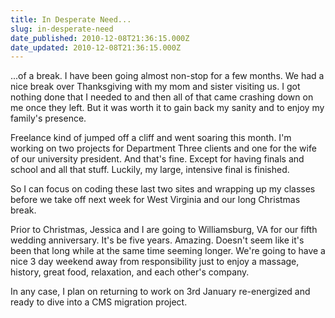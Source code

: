 ```yaml
---
title: In Desperate Need...
slug: in-desperate-need
date_published: 2010-12-08T21:36:15.000Z
date_updated: 2010-12-08T21:36:15.000Z
---
```


...of a break. I have been going almost non-stop for a few months. We had a nice break over Thanksgiving with my mom and sister visiting us. I got nothing done that I needed to and then all of that came crashing down on me once they left. But it was worth it to gain back my sanity and to enjoy my family's presence.

Freelance kind of jumped off a cliff and went soaring this month. I'm working on two projects for Department Three clients and one for the wife of our university president. And that's fine. Except for having finals and school and all that stuff. Luckily, my large, intensive final is finished.

So I can focus on coding these last two sites and wrapping up my classes before we take off next week for West Virginia and our long Christmas break.

Prior to Christmas, Jessica and I are going to Williamsburg, VA for our fifth wedding anniversary. It's be five years. Amazing. Doesn't seem like it's been that long while at the same time seeming longer. We're going to have a nice 3 day weekend away from responsibility just to enjoy a massage, history, great food, relaxation, and each other's company.

In any case, I plan on returning to work on 3rd January re-energized and ready to dive into a CMS migration project.
